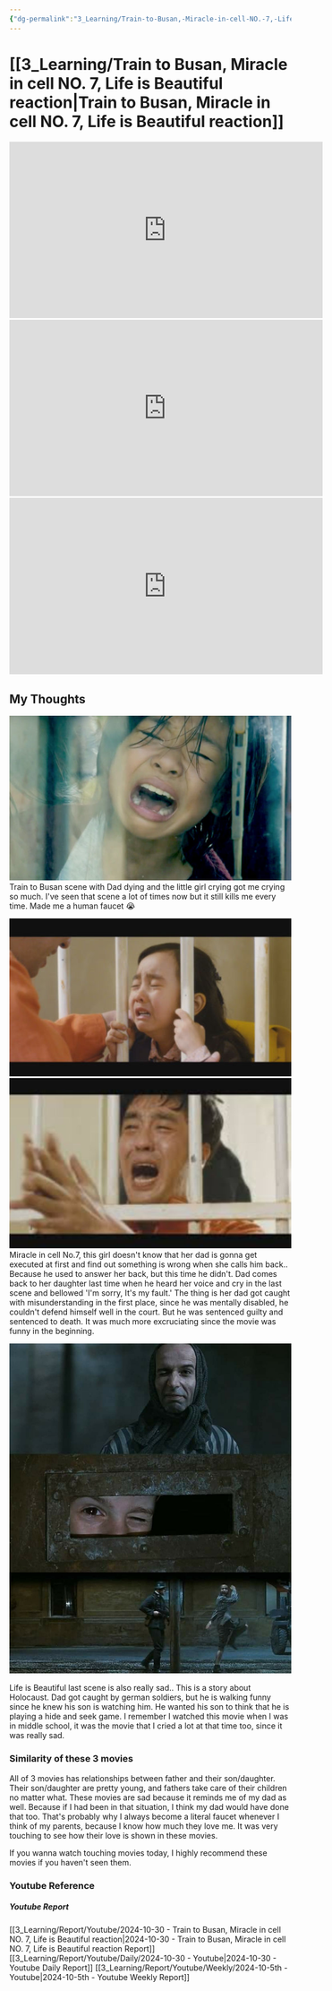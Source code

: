 ```yaml
---
{"dg-permalink":"3_Learning/Train-to-Busan,-Miracle-in-cell-NO.-7,-Life-is-Beautiful-reaction","dg-note-icon":"youtube","created-date":"2024-10-30 11:39:00 pm","date":"2024-10-30","type":"youtube","tags":["youtube","entertainment"],"aliases":null,"youtuber":"Nikki & Steven","channelName":"Nikki & Steven React","link":"https://www.youtube.com/watch?v=5X1erD5W67M","img":"https://img.youtube.com/vi/5X1erD5W67M/0.jpg","dg-publish":true,"permalink":"/3_Learning/Train-to-Busan,-Miracle-in-cell-NO.-7,-Life-is-Beautiful-reaction/","dgPassFrontmatter":true,"noteIcon":"youtube"}
---
```


# [[3_Learning/Train to Busan, Miracle in cell NO. 7, Life is Beautiful reaction\|Train to Busan, Miracle in cell NO. 7, Life is Beautiful reaction]]


<iframe width="560" height="315" src="https://www.youtube.com/embed/5X1erD5W67M?si=xhNZKQftPplGD1FC" title="YouTube video player" frameborder="0" allow="accelerometer; autoplay; clipboard-write; encrypted-media; gyroscope; picture-in-picture; web-share" referrerpolicy="strict-origin-when-cross-origin" allowfullscreen></iframe>

<iframe width="560" height="315" src="https://www.youtube.com/embed/OBsE0comSNE?si=Mxwz8-DtpnJfETHQ" title="YouTube video player" frameborder="0" allow="accelerometer; autoplay; clipboard-write; encrypted-media; gyroscope; picture-in-picture; web-share" referrerpolicy="strict-origin-when-cross-origin" allowfullscreen></iframe>

<iframe width="560" height="315" src="https://www.youtube.com/embed/UjIIvsF23Z8?si=3BAfWC6fR8PcR62P" title="YouTube video player" frameborder="0" allow="accelerometer; autoplay; clipboard-write; encrypted-media; gyroscope; picture-in-picture; web-share" referrerpolicy="strict-origin-when-cross-origin" allowfullscreen></iframe>

## My Thoughts
![Utilities/Images/Pasted image 20241030234520.jpeg](/img/user/Utilities/Images/Pasted%20image%2020241030234520.jpeg)
Train to Busan scene with Dad dying and the little girl crying got me crying so much.
I've seen that scene a lot of times now but it still kills me every time.
Made me a human faucet 😭

![Utilities/Images/Pasted image 20241030234647.jpeg|600](/img/user/Utilities/Images/Pasted%20image%2020241030234647.jpeg)
![Utilities/Images/Pasted image 20241030234705.jpeg](/img/user/Utilities/Images/Pasted%20image%2020241030234705.jpeg)
Miracle in cell No.7, this girl doesn't know that her dad is gonna get executed at first and find out something is wrong when she calls him back..
Because he used to answer her back, but this time he didn't.
Dad comes back to her daughter last time when he heard her voice and cry in the last scene and bellowed 'I'm sorry, It's my fault.' 
The thing is her dad got caught with misunderstanding in the first place, since he was mentally disabled, he couldn't defend himself well in the court.
But he was sentenced guilty and sentenced to death.
It was much more excruciating since the movie was funny in the beginning.

![Utilities/Images/Pasted image 20241031000114.jpeg](/img/user/Utilities/Images/Pasted%20image%2020241031000114.jpeg)

Life is Beautiful last scene is also really sad..
This is a story about Holocaust.
Dad got caught by german soldiers, but he is walking funny since he knew his son is watching him.
He wanted his son to think that he is playing a hide and seek game.
I remember I watched this movie when I was in middle school, it was the movie that I cried a lot at that time too, since it was really sad. 

### Similarity of these 3 movies
All of 3 movies has relationships between father and their son/daughter. 
Their son/daughter are pretty young, and fathers take care of their children no matter what.
These movies are sad because it reminds me of my dad as well.
Because if I had been in that situation, I think my dad would have done that too.
That's probably why I always become a literal faucet whenever I think of my parents, because I know how much they love me.
It was very touching to see how their love is shown in these movies.

If you wanna watch touching movies today, I highly recommend these movies if you haven't seen them. 




### Youtube Reference
##### Youtube Report
[[3_Learning/Report/Youtube/2024-10-30 - Train to Busan, Miracle in cell NO. 7, Life is Beautiful reaction\|2024-10-30 - Train to Busan, Miracle in cell NO. 7, Life is Beautiful reaction Report]]
[[3_Learning/Report/Youtube/Daily/2024-10-30 - Youtube\|2024-10-30 - Youtube Daily Report]]
[[3_Learning/Report/Youtube/Weekly/2024-10-5th - Youtube\|2024-10-5th - Youtube Weekly Report]]

